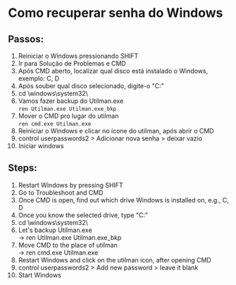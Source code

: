 <h1>Como recuperar senha do Windows</h1>
    <h2>Passos:</h2>
    <ol>
        <li>Reiniciar o Windows pressionando SHIFT</li>
        <li>Ir para Solução de Problemas e CMD</li>
        <li>Após CMD aberto, localizar qual disco está instalado o Windows, exemplo: C, D</li>
        <li>Após souber qual disco selecionado, digite-o "C:"</li>
        <li>cd \windows\system32\</li>
        <li>Vamos fazer backup do Utilman.exe<br>
            <code>ren Utilman.exe Utilman.exe_bkp</code>
        </li>
        <li>Mover o CMD pro lugar do utilman<br>
            <code>ren cmd.exe Utilman.exe</code>
        </li>
        <li>Reiniciar o Windows e clicar no ícone do utilman, após abrir o CMD</li>
        <li>control userpasswords2 > Adicionar nova senha > deixar vazio</li>
        <li>Iniciar windows</li>
    </ol>

 <h2>Steps:</h2>
    <ol>
        <li>Restart Windows by pressing SHIFT</li>
        <li>Go to Troubleshoot and CMD</li>
        <li>Once CMD is open, find out which drive Windows is installed on, e.g., C, D</li>
        <li>Once you know the selected drive, type "C:"</li>
        <li>cd \windows\system32\</li>
        <li>Let's backup Utilman.exe<br>
            -> ren Utilman.exe Utilman.exe_bkp
        </li>
        <li>Move CMD to the place of utilman<br>
            -> ren cmd.exe Utilman.exe
        </li>
        <li>Restart Windows and click on the utilman icon, after opening CMD</li>
        <li>control userpasswords2 > Add new password > leave it blank</li>
        <li>Start Windows</li>
    </ol>
